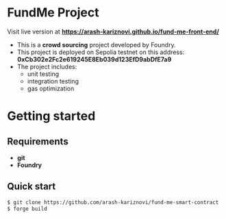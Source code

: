 
# FundMe Project
Visit live version at **https://arash-kariznovi.github.io/fund-me-front-end/**
- This is a **crowd sourcing** project developed by Foundry.
- This project is deployed on Sepolia testnet on this address: **0xCb302e2Fc2e619245E8Eb039d123EfD9abDfE7a9**
- The project includes: 
  - unit testing
  - integration testing
  - gas optimization


# Getting started 

## Requirements

- **git**
- **Foundry**

## Quick start

```bash
$ git clone https://github.com/arash-kariznovi/fund-me-smart-contract
$ forge build
```




